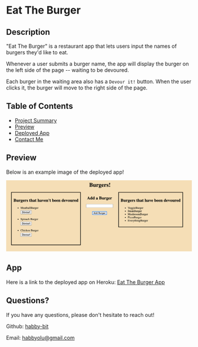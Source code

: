 # Eat The Burger

## Description

"Eat The Burger" is a restaurant app that lets users input the names of burgers they'd like to eat.

Whenever a user submits a burger name, the app will display the burger on the left side of the page -- waiting to be devoured.

Each burger in the waiting area also has a `Devour it!` button. When the user clicks it, the burger will move to the right side of the page.

## Table of Contents

* [Project Summary](#description)
* [Preview](#preview)
* [Deployed App](#app)
* [Contact Me](#questions)
  
## Preview

Below is an example image of the deployed app!

![BurgerApp Example](public/assets/img/AppStills.png)

## App

Here is a link to the deployed app on Heroku: 
[Eat The Burger App](https://easy-burger-eatery.herokuapp.com/)

## Questions?

If you have any questions, please don't hesitate to reach out!

Github: [habby-bit](https://github.com/habby-bit)
  
Email: [habbyolu@gmail.com](habbyolu@gmail.com)
